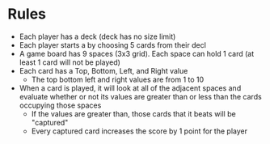 # Rules
- Each player has a deck (deck has no size limit)
- Each player starts a by choosing 5 cards from their decl
- A game board has 9 spaces (3x3 grid). Each space can hold 1 card (at least 1 card will not be played)
- Each card has a Top, Bottom, Left, and Right value
   - The top bottom left and right values are from 1 to 10
- When a card is played, it will look at all of the adjacent spaces and evaluate whether or not its values are greater than or less than the cards occupying those spaces
   - If the values are greater than, those cards that it beats will be "captured"
   - Every captured card increases the score by 1 point for the player

